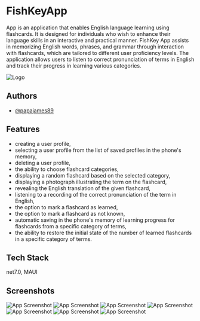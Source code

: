 # FishKeyApp

App is an application that enables English language learning using flashcards. It is designed for individuals who wish to enhance their language skills in an interactive and practical manner. FishKey App assists in memorizing English words, phrases, and grammar through interaction with flashcards, which are tailored to different user proficiency levels. The application allows users to listen to correct pronunciation of terms in English and track their progress in learning various categories.

![Logo](https://i.postimg.cc/d3V21P2Q/fishkey-logo.png)

## Authors

- [@papajames89](https://www.github.com/papajames89)


## Features

- creating a user profile,
- selecting a user profile from the list of saved profiles in the phone's memory,
- deleting a user profile,
- the ability to choose flashcard categories,
- displaying a random flashcard based on the selected category,
- displaying a photograph illustrating the term on the flashcard,
- revealing the English translation of the given flashcard,
- listening to a recording of the correct pronunciation of the term in English,
- the option to mark a flashcard as learned,
- the option to mark a flashcard as not known,
- automatic saving in the phone's memory of learning progress for flashcards from a specific category of terms,
- the ability to restore the initial state of the number of learned flashcards in a specific category of terms.


## Tech Stack

net7.0, MAUI


## Screenshots

![App Screenshot](https://i.postimg.cc/85gMhVNm/1pl.png)
![App Screenshot](https://i.postimg.cc/yxVRbXJJ/2pl.png)
![App Screenshot](https://i.postimg.cc/QC07G95f/3pl.png)
![App Screenshot](https://i.postimg.cc/DfgLbDD1/4pl.png)
![App Screenshot](https://i.postimg.cc/SN19g9ms/5pl.png)
![App Screenshot](https://i.postimg.cc/fTRX7Cnp/55pl.png)
![App Screenshot](https://i.postimg.cc/htJd6GG0/grafika-stanow.png)
